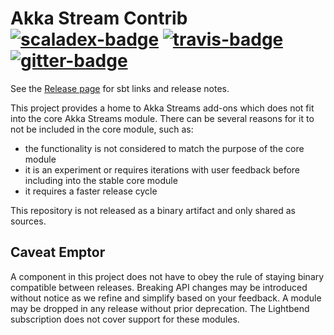 Akka Stream Contrib [![scaladex-badge][]][scaladex] [![travis-badge][]][travis] [![gitter-badge][]][gitter]
===================

[scaladex]:       https://index.scala-lang.org/akka/akka-stream-contrib
[scaladex-badge]: https://index.scala-lang.org/akka/akka-stream-contrib/latest.svg
[travis]:                https://travis-ci.org/akka/akka-stream-contrib
[travis-badge]:          https://travis-ci.org/akka/akka-stream-contrib.svg?branch=master
[gitter]:                    https://gitter.im/akka/akka
[gitter-badge]:       https://badges.gitter.im/akka/akka.svg

See the [Release page](https://github.com/akka/akka-stream-contrib/releases) for sbt links and release notes.

This project provides a home to Akka Streams add-ons which does not fit into the core Akka Streams module. There can be several reasons for it to not be included in the core module, such as:

* the functionality is not considered to match the purpose of the core module
* it is an experiment or requires iterations with user feedback before including into the stable core module
* it requires a faster release cycle

This repository is not released as a binary artifact and only shared as sources.

Caveat Emptor
-------------

A component in this project does not have to obey the rule of staying binary compatible between releases. Breaking API changes may be introduced without notice as we refine and simplify based on your feedback. A module may be dropped in any release without prior deprecation. The Lightbend subscription does not cover support for these modules.
